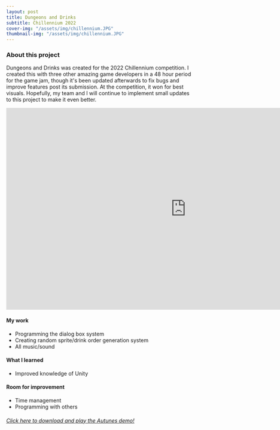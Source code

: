 ```yaml
---
layout: post
title: Dungeons and Drinks
subtitle: Chillennium 2022
cover-img: "/assets/img/chillennium.JPG"
thumbnail-img: "/assets/img/chillennium.JPG"
---
```



### About this project

Dungeons and Drinks was created for the 2022 Chillennium competition. I created this with three other amazing game developers in a 48 hour period for the game jam, though it's been updated afterwards to fix bugs and improve features post its submission. At the competition, it won for best visuals. Hopefully, my team and I will continue to implement small updates to this project to make it even better.

<iframe width="960" height="540" src="https://www.youtube.com/embed/XU70b0Q7HqA" title="YouTube video player" frameborder="0" allow="accelerometer; autoplay; clipboard-write; encrypted-media; gyroscope; picture-in-picture" allowfullscreen></iframe>

#### My work

* Programming the dialog box system
* Creating random sprite/drink order generation system
* All music/sound

#### What I learned

* Improved knowledge of Unity

#### Room for improvement

* Time management
* Programming with others

<h6><a href="https://samanthemum.itch.io/dungeons-and-drinks">Click here to download and play the Autunes demo!</a></h6>